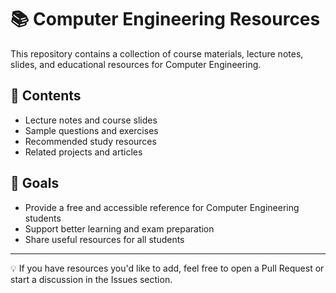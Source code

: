 # 📚 Computer Engineering Resources  

This repository contains a collection of course materials, lecture notes, slides, and educational resources for Computer Engineering.  

## 📝 Contents
- Lecture notes and course slides  
- Sample questions and exercises  
- Recommended study resources  
- Related projects and articles  

## 🎯 Goals
- Provide a free and accessible reference for Computer Engineering students  
- Support better learning and exam preparation  
- Share useful resources for all students  

---
💡 If you have resources you'd like to add, feel free to open a Pull Request or start a discussion in the Issues section.
